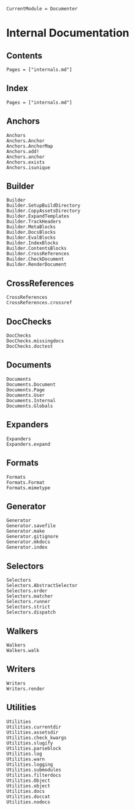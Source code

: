 
```@meta
CurrentModule = Documenter
```

# Internal Documentation

## Contents

```@contents
Pages = ["internals.md"]
```

## Index

```@index
Pages = ["internals.md"]
```

## Anchors

```@docs
Anchors
Anchors.Anchor
Anchors.AnchorMap
Anchors.add!
Anchors.anchor
Anchors.exists
Anchors.isunique
```

## Builder

```@docs
Builder
Builder.SetupBuildDirectory
Builder.CopyAssetsDirectory
Builder.ExpandTemplates
Builder.TrackHeaders
Builder.MetaBlocks
Builder.DocsBlocks
Builder.EvalBlocks
Builder.IndexBlocks
Builder.ContentsBlocks
Builder.CrossReferences
Builder.CheckDocument
Builder.RenderDocument
```

## CrossReferences

```@docs
CrossReferences
CrossReferences.crossref
```

## DocChecks

```@docs
DocChecks
DocChecks.missingdocs
DocChecks.doctest
```

## Documents

```@docs
Documents
Documents.Document
Documents.Page
Documents.User
Documents.Internal
Documents.Globals
```

## Expanders

```@docs
Expanders
Expanders.expand
```

## Formats

```@docs
Formats
Formats.Format
Formats.mimetype
```

## Generator

```@docs
Generator
Generator.savefile
Generator.make
Generator.gitignore
Generator.mkdocs
Generator.index
```

## Selectors

```@docs
Selectors
Selectors.AbstractSelector
Selectors.order
Selectors.matcher
Selectors.runner
Selectors.strict
Selectors.dispatch
```

## Walkers

```@docs
Walkers
Walkers.walk
```

## Writers

```@docs
Writers
Writers.render
```

## Utilities

```@docs
Utilities
Utilities.currentdir
Utilities.assetsdir
Utilities.check_kwargs
Utilities.slugify
Utilities.parseblock
Utilities.log
Utilities.warn
Utilities.logging
Utilities.submodules
Utilities.filterdocs
Utilities.Object
Utilities.object
Utilities.docs
Utilities.doccat
Utilities.nodocs
```
